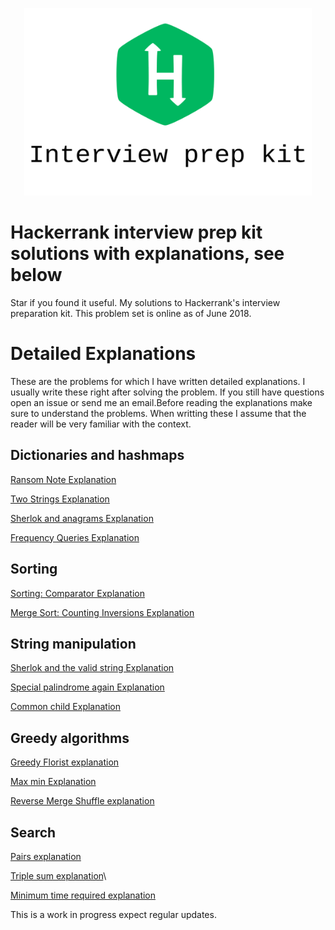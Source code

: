 <p align="center">
  <img width="460" height="300" src="logo.svg">
</p>

# Hackerrank interview prep kit solutions with explanations, see below
Star if you found it useful.
My solutions to Hackerrank's interview preparation kit.
This problem set is online as of June 2018.


# Detailed Explanations
These are the problems for which I have written detailed explanations. I usually write these right after solving the problem. If you still have questions open an issue or send me an email.Before reading the explanations make sure to understand the problems. When writting these I assume that the reader will be very familiar with the context.

## Dictionaries and hashmaps
[Ransom Note Explanation](https://medium.com/carlosbf/hash-tables-ransom-note-solution-76ffe7b4d010)

[Two Strings Explanation](https://medium.com/carlosbf/two-strings-solution-d6cff7f5c11c)

[Sherlok and anagrams Explanation](https://medium.com/carlosbf/sherlock-and-anagrams-solution-6ed20bf7c815)

[Frequency Queries Explanation](https://medium.com/carlosbf/frequency-queries-solution-e776d6ac3aa6)

## Sorting

[Sorting: Comparator Explanation](https://medium.com/@carlosbf/sorting-comparator-solution-84f2c12e8c47)

[Merge Sort: Counting Inversions Explanation](https://medium.com/@carlosbf/merge-sort-counting-inversions-solution-46a0b311b20a)

## String manipulation

[Sherlok and the valid string Explanation](https://medium.com/@carlosbf/sherlock-and-the-valid-string-solution-8611ecc9e0d5)

[Special palindrome again Explanation](https://medium.com/carlosbf/special-palindrome-again-solution-80a31ef3c26c)

[Common child Explanation](https://medium.com/carlosbf/common-child-solution-2e3d6dfb2004)

## Greedy algorithms

[Greedy Florist explanation](https://medium.com/@carlosbf/greedy-florist-solution-cc9e7dda76d7)

[Max min Explanation](https://medium.com/@carlosbf/max-min-solution-cecd440ceaad)

[Reverse Merge Shuffle explanation](https://medium.com/@carlosbf/reverse-shuffle-merge-solution-cfc99de8d5e8)

 ## Search

 [Pairs explanation](https://medium.com/carlosbf/pairs-solution-998f6d03c25d)

 [Triple sum explanation](https://medium.com/carlosbf/triple-sum-solution-af1f9bfc00f6)\

 [Minimum time required explanation](https://medium.com/carlosbf/minimum-time-required-solution-4f9397875d10)

 This is a work in progress expect regular updates.
